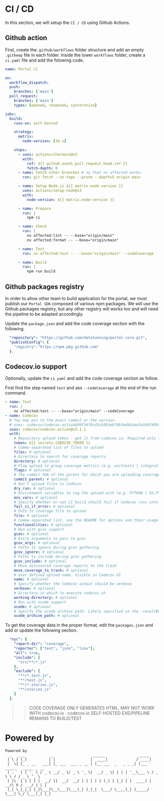 
# **CI / CD**

In this section, we will setup the `CI / CD` using Github Actions.

## **Github action**

First, create the`.github/workflows` folder structure and add an empty `.gitkeep` file in each folder. Inside the lower `workflows` folder, create a `ci.yaml` file and add the folowing code.

```yaml
name: Portal CI

on:
  workflow_dispatch:
  push:
    branches: ['main']
  pull_request:
    branches: ['main']
    types: [opened, reopened, synchronize]

jobs:
  build:
    runs-on: self-hosted

    strategy:
      matrix:
        node-version: [16.x]

    steps:
      - uses: actions/checkout@v3
        with:
          ref: ${{ github.event.pull_request.head.ref }}
          fetch-depth: 0
      - name: Fetch other branches # so that nx affected works.
        run: git fetch --no-tags --prune --depth=5 origin main

      - name: Setup Node.js ${{ matrix.node-version }}
        uses: actions/setup-node@v3
        with:
          node-version: ${{ matrix.node-version }}

      - name: Prepare
        run: |
          npm ci

      - name: Check
        run: |
          nx affected:lint -- --base="origin/main"
          nx affected:format -- --base="origin/main"

      - name: Test
        run: nx affected:test -- --base="origin/main" --codeCoverage

      - name: Build
        run: |
          npm run build
```

## **Github packages registry**

In order to allow other team to build application for the portal, we must publish our `Portal SDK` composed of various npm packages. We will use the Github packages registry, but any other registry will works too and will need the pipeline to be adapted accordingly.

Update the `package.json` and add the code coverage section with the following.

```yaml
  "repository": "https://github.com/datatunning/portal-core.git",
  "publishConfig": {
    "registry":"https://npm.pkg.github.com"
  },
```

## **Codecov.io support**

Optionally, update the `ci.yaml` and add the code coverage section as follow.

First find the step named `test` and ass `--codeCoverage` at the end of the run command.

```yaml
- name: Test
  run: |
    nx affected:test -- --base="origin/main" --codeCoverage
- name: Codecov
  # You may pin to the exact commit or the version.
  # uses: codecov/codecov-action@d9f34f8cd5cb3b3eb79b3e4b5dae3a16df499a70
  uses: codecov/codecov-action@v3.1.1
  with:
    # Repository upload token - get it from codecov.io. Required only for private repositories
    token: ${{ secrets.CODECOV_TOKEN }}
    # Comma-separated list of files to upload
    files: # optional
    # Directory to search for coverage reports.
    directory: # optional
    # Flag upload to group coverage metrics (e.g. unittests | integration | ui,chrome)
    flags: # optional
    # The commit SHA of the parent for which you are uploading coverage. If not present, the parent will be determined using the API of your repository provider.  When using the repository providers API, the parent is determined via finding the closest ancestor to the commit.
    commit_parent: # optional
    # Don't upload files to Codecov
    dry_run: # optional
    # Environment variables to tag the upload with (e.g. PYTHON | OS,PYTHON)
    env_vars: # optional
    # Specify whether or not CI build should fail if Codecov runs into an error during upload
    fail_ci_if_error: # optional
    # Path to coverage file to upload
    file: # optional
    # Comma-separated list, see the README for options and their usage
    functionalities: # optional
    # Run with gcov support
    gcov: # optional
    # Extra arguments to pass to gcov
    gcov_args: # optional
    # Paths to ignore during gcov gathering
    gcov_ignore: # optional
    # Paths to include during gcov gathering
    gcov_include: # optional
    # Move discovered coverage reports to the trash
    move_coverage_to_trash: # optional
    # User defined upload name. Visible in Codecov UI
    name: # optional
    # Specify whether the Codecov output should be verbose
    verbose: # optional
    # Directory in which to execute codecov.sh
    working-directory: # optional
    # Run with xcode support
    xcode: # optional
    # Specify the xcode archive path. Likely specified as the -resultBundlePath and should end in .xcresult
    xcode_archive_path: # optional
```

To get the coverage data in the proper format, edit the `packages.json` and add or update the following section.

```yaml
  "nyc": {
    "report-dir": "coverage",
    "reporter": ["text", "json", "lcov"],
    "all": true,
    "include": [
      "src/**/*.js"
    ],
    "exclude": [
      "**/*.test.js",
      "**/test.js",
      "**/*.stories.js",
      "**/stories.js"
    ]
  },
```

> > CODE COVERAGE ONLY GENERATES HTML, MAY NOT WORK WITH codecov.io . codecov.io SELF-HOSTED EXE/PIPELINE REMAINS TO BUILD/TEST

# Powered by

``` 
Powered by
  _   _ _            _                  ______               _____                      
 | \ | (_)          | |                |  ____|             / ____|                     
 |  \| |_ _ __   ___| |_ ___  ___ _ __ | |__ ___  _   _ _ _| (___   _____   _____ _ __  
 | . ` | | '_ \ / _ \ __/ _ \/ _ \ '_ \|  __/ _ \| | | | '__\___ \ / _ \ \ / / _ \ '_ \ 
 | |\  | | | | |  __/ ||  __/  __/ | | | | | (_) | |_| | |  ____) |  __/\ V /  __/ | | |
 |_| \_|_|_| |_|\___|\__\___|\___|_| |_|_|  \___/ \__,_|_| |_____/ \___| \_/ \___|_| |_|
```
